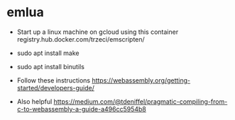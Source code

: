# emlua

- Start up a linux machine on gcloud using this container registry.hub.docker.com/trzeci/emscripten/
- sudo apt install make
- sudo apt install binutils

- Follow these instructions https://webassembly.org/getting-started/developers-guide/
- Also helpful https://medium.com/@tdeniffel/pragmatic-compiling-from-c-to-webassembly-a-guide-a496cc5954b8
